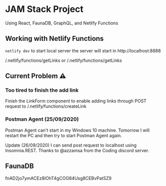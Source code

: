 # JAM Stack Project

Using React, FaunaDB, GraphQL, and Netlify Functions

## Working with Netlify Functions

`netlify dev` to start local server
the server will start in http://localhost:8888

/.netlify/functions/getLinks or /.netlify/functions/getLinks

## Current Problem ⚠

### Too tired to finish the add link

Finish the LinkForm component to enable adding links through POST request to /.netlify/functions/createLink

### Postman Agent (25/09/2020)

Postman Agent can't start in my Windows 10 machine. Tomorrow I will restart the PC and then try to start Postman Agent again.

Update (26/09/2020) I can send post request to localhost using Insomnia.REST. Thanks to @azzamsa from the Coding discord server.

## FaunaDB

fnAD2jo7ymACEz8IOhT4gCOG84Usg8CEBvPatSZ9